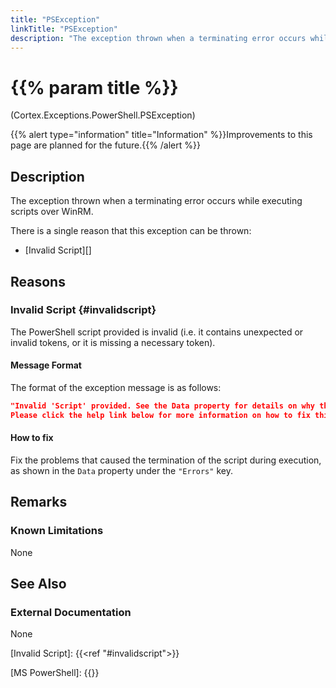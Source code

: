 ```yaml
---
title: "PSException"
linkTitle: "PSException"
description: "The exception thrown when a terminating error occurs while executing scripts over WinRM."
---
```


# {{% param title %}}

<p class="namespace">(Cortex.Exceptions.PowerShell.PSException)</p>
{{% alert type="information" title="Information" %}}Improvements to this page are planned for the future.{{% /alert %}}

## Description

The exception thrown when a terminating error occurs while executing scripts over WinRM.

There is a single reason that this exception can be thrown:

* [Invalid Script][]

## Reasons

### Invalid Script {#invalidscript}

The PowerShell script provided is invalid (i.e. it contains unexpected or invalid tokens, or it is missing a necessary token).

#### Message Format

The format of the exception message is as follows:

```json
"Invalid 'Script' provided. See the Data property for details on why the script failed to execute.
Please click the help link below for more information on how to fix this."
```

#### How to fix

Fix the problems that caused the termination of the script during execution, as shown in the `Data` property under the `"Errors"` key.

## Remarks

### Known Limitations

None

## See Also

### External Documentation

None

[Invalid Script]: {{<ref "#invalidscript">}}

[MS PowerShell]: {{<url path="MSDocs.PowerShell.WhatIsPowerShell">}}

